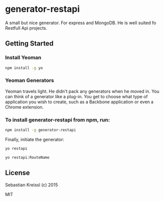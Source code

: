 # generator-restapi
A small but nice generator. For express and MongoDB. He is well suited fo Restfull Api projects.

## Getting Started

### Install Yeoman
```bash
npm install -g yo
```

### Yeoman Generators

Yeoman travels light. He didn't pack any generators when he moved in. You can think of a generator like a plug-in. You get to choose what type of application you wish to create, such as a Backbone application or even a Chrome extension.

### To install generator-restapi from npm, run:

```bash
npm install -g generator-restapi
```

Finally, initiate the generator:

```bash
yo restapi
```

```bash
yo restapi:RouteName
```

## License
Sebastian Kreissl (c) 2015

MIT
